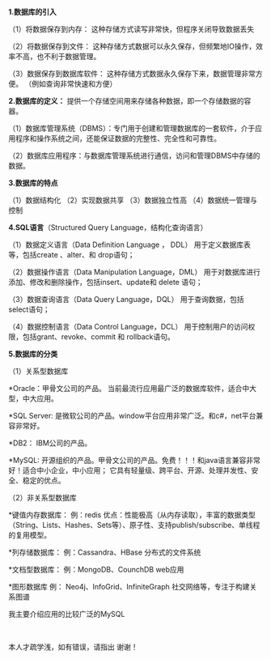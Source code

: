 **1.数据库的引入**

（1）将数据保存到内存：
这种存储方式读写非常快，但程序关闭导致数据丢失

（2）将数据保存到文件：
这种存储方式数据可以永久保存，但频繁地IO操作，效率不高，也不利于数据管理。

（3）数据保存到数据库软件：
这种存储方式数据永久保存下来，数据管理非常方便。
（例如查询非常快速和方便）

**2.数据库的定义：**
提供一个存储空间用来存储各种数据，即一个存储数据的容器。

（1）数据库管理系统（DBMS）：专门用于创建和管理数据库的一套软件，介于应用程序和操作系统之间，还能保证数据的完整性、完全性和可靠性。

（2）数据库应用程序：与数据库管理系统进行通信，访问和管理DBMS中存储的数据。

**3.数据库的特点**

（1）数据结构化
（2）实现数据共享
（3）数据独立性高
（4）数据统一管理与控制

**4.SQL语言**（Structured Query Language，结构化查询语言）

（1）数据定义语言（Data Definition Language ， DDL）
用于定义数据库表等，包括create 、alter、和 drop语句；

（2）数据操作语言（Data Manipulation Language，DML）
用于对数据库进行添加、修改和删除操作，包括insert、update和 delete 语句；

（3）数据查询语言（Data Query Language，DQL）
用于查询数据，包括 select语句；

（4）数据控制语言（Data Control Language，DCL）
用于控制用户的访问权限，包括grant、revoke、commit 和 rollback语句。

**5.数据库的分类**

（1）关系型数据库

*Oracle：甲骨文公司的产品。 当前最流行应用最广泛的数据库软件，适合中大型，中大应用。

*SQL Server: 是微软公司的产品。window平台应用非常广泛。和c#，net平台兼容非常好。

*DB2： IBM公司的产品。

*MySQL: 开源组织的产品。甲骨文公司的产品。免费！！！和java语言兼容非常好！适合中小企业，中小应用；
它具有轻量级、跨平台、开源、处理并发性、安全、稳定的优点。

（2）非关系型数据库

*键值内存数据库：
例：redis
优点：性能极高（从内存读取），丰富的数据类型（String、Lists、Hashes、Sets等）、原子性、支持publish/subscribe、单线程的复用模型。

*列存储数据库：
例：Cassandra、HBase   分布式的文件系统

*文档型数据库：
例：MongoDB、CounchDB       web应用

*图形数据库
例： Neo4j、InfoGrid、InfiniteGraph  社交网络等，专注于构建关系图谱

我主要介绍应用的比较广泛的MySQL

<br/>

本人才疏学浅，如有错误，请指出
谢谢！
